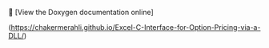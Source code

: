 📖 [View the Doxygen documentation online]

(https://chakermerahli.github.io/Excel-C-Interface-for-Option-Pricing-via-a-DLL/)
